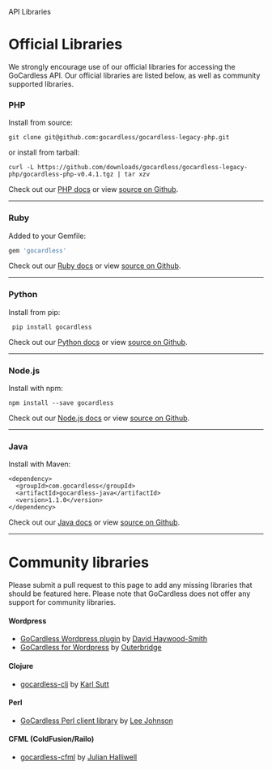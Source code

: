 <h0>API Libraries</h0>

# Official Libraries

We strongly encourage use of our official libraries for accessing the GoCardless API. Our official libraries are listed below, as well as community supported libraries.

### PHP

Install from source:

	git clone git@github.com:gocardless/gocardless-legacy-php.git

or install from tarball:

	curl -L https://github.com/downloads/gocardless/gocardless-legacy-php/gocardless-php-v0.4.1.tgz | tar xzv

Check out our [PHP docs](/php) or view [source on Github](https://github.com/gocardless/gocardless-legacy-php).

---

### Ruby

Added to your Gemfile:

```ruby
gem 'gocardless'
```

Check out our [Ruby docs](/ruby) or view [source on Github](https://github.com/gocardless/gocardless-legacy-ruby).

---

### Python

Install from pip:

	 pip install gocardless

Check out our [Python docs](/python) or view [source on Github](https://github.com/gocardless/gocardless-legacy-python).

---

### Node.js

Install with npm:

    npm install --save gocardless

Check out our [Node.js docs](/node) or view [source on Github](https://github.com/gocardless/gocardless-legacy-node).

---

### Java

Install with Maven:

	<dependency>
	  <groupId>com.gocardless</groupId>
	  <artifactId>gocardless-java</artifactId>
	  <version>1.1.0</version>
	</dependency>

Check out our [Java docs](/java) or view [source on Github](https://github.com/gocardless/gocardless-legacy-java).

---

# Community libraries

Please submit a pull request to this page to add any missing libraries that should be featured here. Please note that GoCardless does not offer any support for community libraries.

#### Wordpress
* [GoCardless Wordpress plugin](https://github.com/DHS/wp-gocardless) by [David Haywood-Smith](https://twitter.com/DHS)
* [GoCardless for Wordpress](http://codecanyon.net/item/gocardless-for-wordpress-plugin/3207246?ref=outerbridge) by [Outerbridge](http://outerbridge.co.uk/2013/03/gocardless-wordpress-plugin/)

#### Clojure
* [gocardless-clj](https://github.com/karls/gocardless-clj) by [Karl Sutt](https://twitter.com/karlsutt)

#### Perl
* [GoCardless Perl client library](https://metacpan.org/release/Business-GoCardless) by [Lee Johnson](https://github.com/G3S/business-gocardless)

#### CFML (ColdFusion/Railo)
* [gocardless-cfml](https://github.com/cfsimplicity/gocardless-cfml) by [Julian Halliwell](https://github.com/cfsimplicity)
